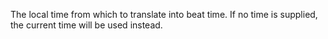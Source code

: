 The local time from which to translate into beat time. If no time is supplied, the current time will be used instead.			